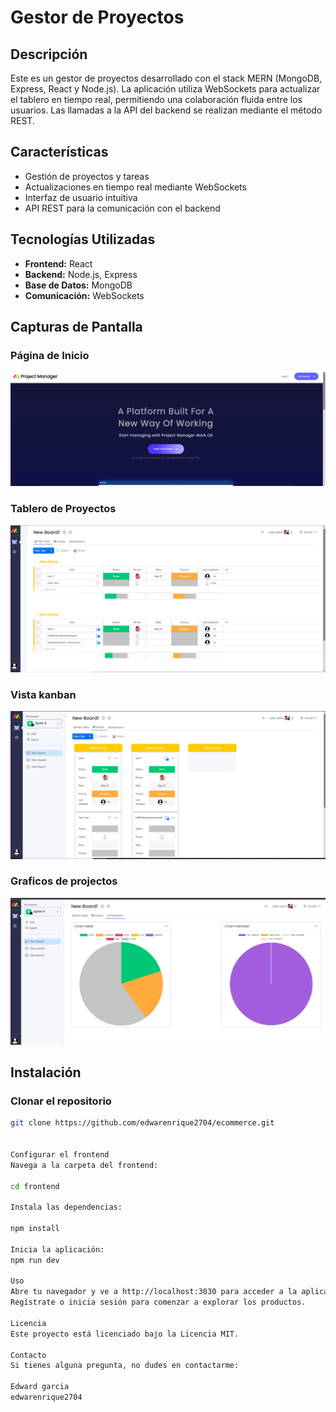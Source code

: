 # Gestor de Proyectos

## Descripción

Este es un gestor de proyectos desarrollado con el stack MERN (MongoDB, Express, React y Node.js). La aplicación utiliza WebSockets para actualizar el tablero en tiempo real, permitiendo una colaboración fluida entre los usuarios. Las llamadas a la API del backend se realizan mediante el método REST.

## Características

- Gestión de proyectos y tareas
- Actualizaciones en tiempo real mediante WebSockets
- Interfaz de usuario intuitiva
- API REST para la comunicación con el backend

## Tecnologías Utilizadas

- **Frontend:** React
- **Backend:** Node.js, Express
- **Base de Datos:** MongoDB
- **Comunicación:** WebSockets

## Capturas de Pantalla

### Página de Inicio

![Página de Inicio](./frontend/public/img/projectmanager2.png)

### Tablero de Proyectos

![Tablero de Proyectos](./frontend/public/img/projectmanager1.png)

### Vista kanban

![Crear Nueva Tarea](./frontend/public/img/projectmanager3.png)

### Graficos de projectos

![Historial de Actividades](./frontend/public/img/projectmanager4.png)

## Instalación

### Clonar el repositorio
```bash
git clone https://github.com/edwarenrique2704/ecommerce.git


Configurar el frontend
Navega a la carpeta del frontend:

cd frontend

Instala las dependencias:

npm install

Inicia la aplicación:
npm run dev

Uso
Abre tu navegador y ve a http://localhost:3030 para acceder a la aplicación.
Regístrate o inicia sesión para comenzar a explorar los productos.

Licencia
Este proyecto está licenciado bajo la Licencia MIT.

Contacto
Si tienes alguna pregunta, no dudes en contactarme:

Edward garcia
edwarenrique2704

